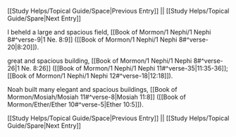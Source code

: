[[Study Helps/Topical Guide/Space|Previous Entry]]  ||  [[Study Helps/Topical Guide/Spare|Next Entry]]

 I beheld a large and spacious field, [[Book of Mormon/1 Nephi/1 Nephi 8#^verse-9|1 Ne. 8:9]] ([[Book of Mormon/1 Nephi/1 Nephi 8#^verse-20|8:20]]).

 great and spacious building, [[Book of Mormon/1 Nephi/1 Nephi 8#^verse-26|1 Ne. 8:26]] ([[Book of Mormon/1 Nephi/1 Nephi 11#^verse-35|11:35-36]]; [[Book of Mormon/1 Nephi/1 Nephi 12#^verse-18|12:18]]).

 Noah built many elegant and spacious buildings, [[Book of Mormon/Mosiah/Mosiah 11#^verse-8|Mosiah 11:8]] ([[Book of Mormon/Ether/Ether 10#^verse-5|Ether 10:5]]).

[[Study Helps/Topical Guide/Space|Previous Entry]]  ||  [[Study Helps/Topical Guide/Spare|Next Entry]]